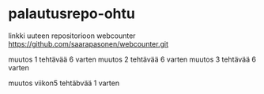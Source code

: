 # palautusrepo-ohtu

linkki uuteen repositorioon webcounter 
https://github.com/saarapasonen/webcounter.git

muutos 1 tehtävää 6 varten
muutos 2 tehtävää 6 varten
muutos 3 tehtävää 6 varten

muutos viikon5 tehtäbvää 1 varten
